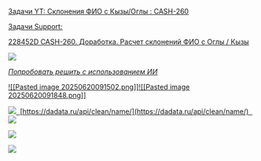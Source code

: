 <u>Задачи YT:<u>
[Склонения ФИО с Кызы/Оглы : CASH-260](https://yt.surgutneftegas.ru:4443/issue/CASH-260)

<u>Задачи Support:</u>
<p>228452D CASH-260. Доработка. Расчет склонений ФИО с Оглы / Кызы</p>


![](msedge_tB93yVSdIP.png)


*Попробовать решить с использованием ИИ* 


![[Pasted image 20250620091502.png]]![[Pasted image 20250620091848.png]]

![](Pasted%20image%2020250627085035.png)
 [https://dadata.ru/api/clean/name/](https://dadata.ru/api/clean/name/)
 
![](Pasted%20image%2020250702141131.png)

![](Pasted%20image%2020250819102106.png)

![](Pasted%20image%2020250819102419.png)